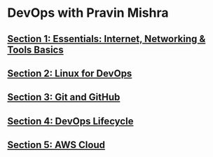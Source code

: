 # DevOps with Pravin Mishra

## [Section 1: Essentials: Internet, Networking & Tools Basics](/section-1-internet-networking-tools-basic/)

## [Section 2: Linux for DevOps](/section-2-linux-for-devops/)

## [Section 3: Git and GitHub](/section-3-git-and-github/)

## [Section 4: DevOps Lifecycle](/section-4-devops-lifecycle/)

## [Section 5: AWS Cloud](/section-5-aws-cloud/)
